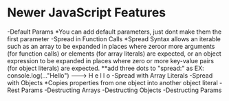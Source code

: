 # Newer JavaScript Features 
-Default Params
    *You can add default parameters, just dont make them the first parameter 
-Spread in Function Calls
    *Spread Syntax allows an iterable such as an array to be expanded in places where zeroor more arguments (for function calls) or elements (for array literals) are expected, or an object expression to be expanded in places where zero or more key-value pairs (for object literals) are expected.
        **add three dots  to "spread:" as
            EX: console.log(..."Hello")     ---> H e l l o 
-Spread with Array Literals 
-Spread with Objects
    *Copies properties from one object into another object literal
-Rest Params
-Destructing Arrays 
-Destructing Objects 
-Destructing Params  
